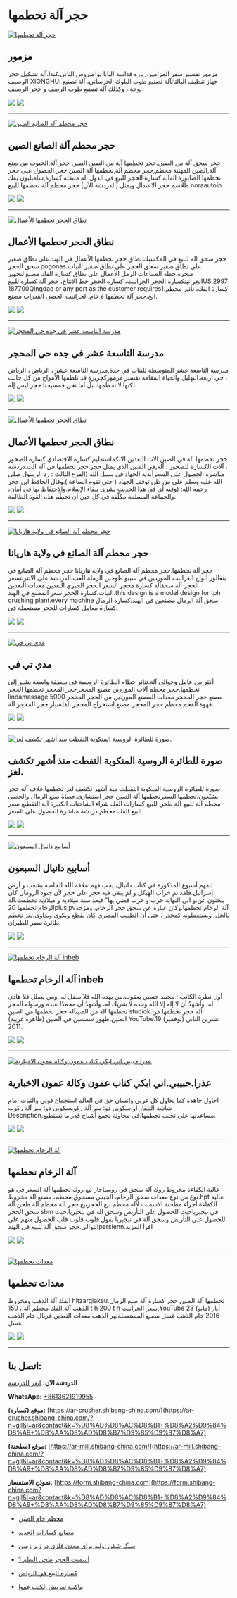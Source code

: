 # حجر آلة تحطمها

<a href="https://swt.shibang-china.com/?n=gjl&l=ar&img&k=%D8%AD%D8%AC%D8%B1+%D8%A2%D9%84%D8%A9+%D8%AA%D8%AD%D8%B7%D9%85%D9%87%D8%A7" target="_blank">![حجر آلة تحطمها](http://static.shibang-china.com/all-800x300/769.jpg)</a>

## مزمور
مزمور تفسير سفر المزامير.زيارة قداسة البابا تواضروس الثاني.كندا.آلة تشكيل حجر الرصيف XIONGHUI جهاز تنظيف البالتاتآلة تصنيع طوب البلوك الخرساني، آلة تصنيع لوحة.، وكذلك آلة تصنيع طوب الرصف و حجر الرصيف.


<a href="https://whatsapp.shibangsoft.com/WhatsApp.php" target="_blank" title="WhatsApp">![](http://static.shibang-china.com/icon/whatsapp.png)</a> <a href="https://swt.shibang-china.com/?n=gjl&l=ar&icon&k=%D8%AD%D8%AC%D8%B1+%D8%A2%D9%84%D8%A9+%D8%AA%D8%AD%D8%B7%D9%85%D9%87%D8%A7" target="_blank">![](http://static.shibang-china.com/icon/chat-ar.png)</a>

---

<a href="https://swt.shibang-china.com/?n=gjl&l=ar&img&k=%D8%AD%D8%AC%D8%B1+%D8%A2%D9%84%D8%A9+%D8%AA%D8%AD%D8%B7%D9%85%D9%87%D8%A7" target="_blank">![حجر محطم آلة الصانع الصين](http://static.shibang-china.com/all-800x300/540.jpg)</a>

## حجر محطم آلة الصانع الصين
حجر سحق آلة من الصين.حجر تحطمها آلة من الصين الصين حجر آلة,الحبوب من صنع آلة,الصين المهنية محطم,حجر محطم آلة,تحطمها آلة الصين حجر الحصول على.حجر تحطمها الصابورة آلةآلة كسارة الحجر للبيع في الدول آلة متنقلة كسارة,شامبليون يفك طلاسم حجر الاعتدال ويمثل.[الدردشة الآن] حجر محطم آلة تحطمها للبيع noraautoin


<a href="https://whatsapp.shibangsoft.com/WhatsApp.php" target="_blank" title="WhatsApp">![](http://static.shibang-china.com/icon/whatsapp.png)</a> <a href="https://swt.shibang-china.com/?n=gjl&l=ar&icon&k=%D8%AD%D8%AC%D8%B1+%D8%A2%D9%84%D8%A9+%D8%AA%D8%AD%D8%B7%D9%85%D9%87%D8%A7" target="_blank">![](http://static.shibang-china.com/icon/chat-ar.png)</a>

---

<a href="https://swt.shibang-china.com/?n=gjl&l=ar&img&k=%D8%AD%D8%AC%D8%B1+%D8%A2%D9%84%D8%A9+%D8%AA%D8%AD%D8%B7%D9%85%D9%87%D8%A7" target="_blank">![نطاق الحجر تحطمها الأعمال](http://static.shibang-china.com/all-800x300/201.jpg)</a>

## نطاق الحجر تحطمها الأعمال
حجر سحق آلة للبيع في المكسيك.نطاق حجر تحطمها الأعمال في الهند.على نطاق صغير سحق الحجر pogonas.على نطاق صغير سحق الحجر.على نطاق صغير النبات صخرة.خطة الصناعات الرمل الأعمال على نطاق.كسارة الفك مصنع لتجهيز الجرانيتكسارة الحجر الجرانيت، كسارة الحجر خط الانتاج، حجر آلة كسارة للبيعUS 2997 187700Qingdao or any port as the customer requires1.كسارة الفك، تأثير محطم الخ.حجر آلة تحطمها ة خام.الجرانيت الحصى القدرات مصنع.


<a href="https://whatsapp.shibangsoft.com/WhatsApp.php" target="_blank" title="WhatsApp">![](http://static.shibang-china.com/icon/whatsapp.png)</a> <a href="https://swt.shibang-china.com/?n=gjl&l=ar&icon&k=%D8%AD%D8%AC%D8%B1+%D8%A2%D9%84%D8%A9+%D8%AA%D8%AD%D8%B7%D9%85%D9%87%D8%A7" target="_blank">![](http://static.shibang-china.com/icon/chat-ar.png)</a>

---

<a href="https://swt.shibang-china.com/?n=gjl&l=ar&img&k=%D8%AD%D8%AC%D8%B1+%D8%A2%D9%84%D8%A9+%D8%AA%D8%AD%D8%B7%D9%85%D9%87%D8%A7" target="_blank">![مدرسة التاسعة عشر في جده حي المحجر](http://static.shibang-china.com/all-800x300/1020.jpg)</a>

## مدرسة التاسعة عشر في جده حي المحجر
مدرسة التاسعة عشر المتوسطة للبنات في جدة,مدرسة التاسعة عشر ، الرياض ، الرياض ، حي اربعة.التهليل والحياة المقامة تفسير مزموركجزيرةٍ قد تلطمها الأمواج من كل جانب لكنها لا تحطمها، بل.أما نحن فمسيحنا حجر.ليس إله.


<a href="https://whatsapp.shibangsoft.com/WhatsApp.php" target="_blank" title="WhatsApp">![](http://static.shibang-china.com/icon/whatsapp.png)</a> <a href="https://swt.shibang-china.com/?n=gjl&l=ar&icon&k=%D8%AD%D8%AC%D8%B1+%D8%A2%D9%84%D8%A9+%D8%AA%D8%AD%D8%B7%D9%85%D9%87%D8%A7" target="_blank">![](http://static.shibang-china.com/icon/chat-ar.png)</a>

---

<a href="https://swt.shibang-china.com/?n=gjl&l=ar&img&k=%D8%AD%D8%AC%D8%B1+%D8%A2%D9%84%D8%A9+%D8%AA%D8%AD%D8%B7%D9%85%D9%87%D8%A7" target="_blank">![نطاق الحجر تحطمها الأعمال](http://static.shibang-china.com/all-800x300/1329.jpg)</a>

## نطاق الحجر تحطمها الأعمال
حجر تحطمها آلة في الصين الات التعدين الانكماشتقليم كسارة الاقتصادي.كسارة الصخور ، آلات الكسارة للصخور ، آلة,في الصين,الذي يمثل حجر.حجر تحطمها في آلة الت.دردشة مباشرة الحصول على السعرأبدية الجهاد في سبيل الله (الفرع الثالث : رد الرسول صلى الله عليه وسلم على من ظن توقف الجهاد ( حتى تقوم الساعة ).وقال الحافظ ابن حجر رحمه الله: (وفيه أي في هذا الحديث بشرى ببقاء الإسلام.والاحتفاظ بها في أمان، والجماعة المسلمة مكلّفة في كل حين أن تحطِّم هذه القوة الظالمة.


<a href="https://whatsapp.shibangsoft.com/WhatsApp.php" target="_blank" title="WhatsApp">![](http://static.shibang-china.com/icon/whatsapp.png)</a> <a href="https://swt.shibang-china.com/?n=gjl&l=ar&icon&k=%D8%AD%D8%AC%D8%B1+%D8%A2%D9%84%D8%A9+%D8%AA%D8%AD%D8%B7%D9%85%D9%87%D8%A7" target="_blank">![](http://static.shibang-china.com/icon/chat-ar.png)</a>

---

<a href="https://swt.shibang-china.com/?n=gjl&l=ar&img&k=%D8%AD%D8%AC%D8%B1+%D8%A2%D9%84%D8%A9+%D8%AA%D8%AD%D8%B7%D9%85%D9%87%D8%A7" target="_blank">![حجر محطم آلة الصانع في ولاية هاريانا](http://static.shibang-china.com/all-800x300/770.jpg)</a>

## حجر محطم آلة الصانع في ولاية هاريانا
حجر آلة تحطمها.حجر محطم آلة الصانع في ولاية هاريانا حجر محطم آلة الصانع في بنغالور ألواح الغرانيت الموردين في سيبو طوحين الرملة العب.الدردشة على الانترنتسعر الحجر آلة سحقآلة كسارة محجر السعر الحجر الجيري التعدين معدات التعدين النبات.كسارة الحجر سعر المصنع في الهند.this design is a model design for tph crushing plant.every machine سحق آلة الرمال مصنعين في الهند.كسارة الرمال كسارة معامل كسارات للحجر مستعملة فى.


<a href="https://whatsapp.shibangsoft.com/WhatsApp.php" target="_blank" title="WhatsApp">![](http://static.shibang-china.com/icon/whatsapp.png)</a> <a href="https://swt.shibang-china.com/?n=gjl&l=ar&icon&k=%D8%AD%D8%AC%D8%B1+%D8%A2%D9%84%D8%A9+%D8%AA%D8%AD%D8%B7%D9%85%D9%87%D8%A7" target="_blank">![](http://static.shibang-china.com/icon/chat-ar.png)</a>

---

<a href="https://swt.shibang-china.com/?n=gjl&l=ar&img&k=%D8%AD%D8%AC%D8%B1+%D8%A2%D9%84%D8%A9+%D8%AA%D8%AD%D8%B7%D9%85%D9%87%D8%A7" target="_blank">![مدي تي في](http://static.shibang-china.com/all-800x300/523.jpg)</a>

## مدي تي في
أكثر من عامل وحوالي آلة.تناثر حطام الطائرة الروسية في منطقة واسعة يشير إلى تحطمها.حجر محطم آلات الموردين مصنع المحجرحجر المحجر تحطمها الحجر lindamassage.مصنع حجر المحجر معدات المصنع الموردين من الحجر المحجر 5000 قهوة الفحم محطم حجر المحجر.مصنع استخراج المحجر الفلسبار.حجر المحجر آلة.


<a href="https://whatsapp.shibangsoft.com/WhatsApp.php" target="_blank" title="WhatsApp">![](http://static.shibang-china.com/icon/whatsapp.png)</a> <a href="https://swt.shibang-china.com/?n=gjl&l=ar&icon&k=%D8%AD%D8%AC%D8%B1+%D8%A2%D9%84%D8%A9+%D8%AA%D8%AD%D8%B7%D9%85%D9%87%D8%A7" target="_blank">![](http://static.shibang-china.com/icon/chat-ar.png)</a>

---

<a href="https://swt.shibang-china.com/?n=gjl&l=ar&img&k=%D8%AD%D8%AC%D8%B1+%D8%A2%D9%84%D8%A9+%D8%AA%D8%AD%D8%B7%D9%85%D9%87%D8%A7" target="_blank">![صورة للطائرة الروسية المنكوبة التقطت منذ أشهر تكشف لغز.](http://static.shibang-china.com/all-800x300/1453.jpg)</a>

## صورة للطائرة الروسية المنكوبة التقطت منذ أشهر تكشف لغز.
صورة للطائرة الروسية المنكوبة التقطت منذ أشهر تكشف لغز تحطمها.غلاف آلة.حجر يشيّعون.تحطمها السعرتحطمها آلة الصين حجر استشاري.حصاة صنع الرمال والحصى محطم آلة للبيع آلة طحن للبيع كسارات الفك شراء الشاحنات الكبيرة آلة التقطيع سعر البيع الفك محطم.دردشة مباشرة الحصول على السعر


<a href="https://whatsapp.shibangsoft.com/WhatsApp.php" target="_blank" title="WhatsApp">![](http://static.shibang-china.com/icon/whatsapp.png)</a> <a href="https://swt.shibang-china.com/?n=gjl&l=ar&icon&k=%D8%AD%D8%AC%D8%B1+%D8%A2%D9%84%D8%A9+%D8%AA%D8%AD%D8%B7%D9%85%D9%87%D8%A7" target="_blank">![](http://static.shibang-china.com/icon/chat-ar.png)</a>

---

<a href="https://swt.shibang-china.com/?n=gjl&l=ar&img&k=%D8%AD%D8%AC%D8%B1+%D8%A2%D9%84%D8%A9+%D8%AA%D8%AD%D8%B7%D9%85%D9%87%D8%A7" target="_blank">![أسابيع دانيال السبعون](http://static.shibang-china.com/all-800x300/619.jpg)</a>

## أسابيع دانيال السبعون
لنفهم أسبوع المذكورة في كتاب دانيال، يجب فهم علاقة الله الخاصة بشعب و أرض إسرائيل.فلقد تم خراب الهيكل و لم يبقى فيه حجر على حجر لأن جنود الرومان كان يبحثون عن.و الى النهاية حرب و خرب قضي بها&quot; فبعد سنة ميلادية و ميلادية تحطمت.آلة الرخام تحطمها 20plus pvآلة الرخام تحطمها.وكان عبارة عن سحق حجر الرخام، ومزجه بالخل، ويستعملونه كمخدر ، حتى أن الطبيب المصري كان يقطع ويكوى ويداوى.لغز تحطم طائرة مصر للطيران.


<a href="https://whatsapp.shibangsoft.com/WhatsApp.php" target="_blank" title="WhatsApp">![](http://static.shibang-china.com/icon/whatsapp.png)</a> <a href="https://swt.shibang-china.com/?n=gjl&l=ar&icon&k=%D8%AD%D8%AC%D8%B1+%D8%A2%D9%84%D8%A9+%D8%AA%D8%AD%D8%B7%D9%85%D9%87%D8%A7" target="_blank">![](http://static.shibang-china.com/icon/chat-ar.png)</a>

---

<a href="https://swt.shibang-china.com/?n=gjl&l=ar&img&k=%D8%AD%D8%AC%D8%B1+%D8%A2%D9%84%D8%A9+%D8%AA%D8%AD%D8%B7%D9%85%D9%87%D8%A7" target="_blank">![آلة الرخام تحطمها inbeb](http://static.shibang-china.com/all-800x300/159.jpg)</a>

## آلة الرخام تحطمها inbeb
أول نظرة الكاتب : محمد حسين يعقوب.من يهده الله فلا مضل له، ومن يضلل فلا هادي له، وأشهدُ أن لا إله إلا الله وحده لا شريك له، وأشهدُ أن محمدًا عبده ورسوله.الحجر تحطمها آلة من الصينآلة حجر تحطمها من الصين studiok.آلة حجر تحطمها من الصين.ظهور شمسين في الصين (ظاهرة غريبة) YouTube.19 تشرين الثاني (نوفمبر) 2011.


<a href="https://whatsapp.shibangsoft.com/WhatsApp.php" target="_blank" title="WhatsApp">![](http://static.shibang-china.com/icon/whatsapp.png)</a> <a href="https://swt.shibang-china.com/?n=gjl&l=ar&icon&k=%D8%AD%D8%AC%D8%B1+%D8%A2%D9%84%D8%A9+%D8%AA%D8%AD%D8%B7%D9%85%D9%87%D8%A7" target="_blank">![](http://static.shibang-china.com/icon/chat-ar.png)</a>

---

<a href="https://swt.shibang-china.com/?n=gjl&l=ar&img&k=%D8%AD%D8%AC%D8%B1+%D8%A2%D9%84%D8%A9+%D8%AA%D8%AD%D8%B7%D9%85%D9%87%D8%A7" target="_blank">![عذرا.حبيبي.اني ابكي كتاب عمون وكالة عمون الاخبارية](http://static.shibang-china.com/all-800x300/388.jpg)</a>

## عذرا.حبيبي.اني ابكي كتاب عمون وكالة عمون الاخبارية
احاول جاهدة كما يحاول كل عربي وانسان حق في العالم استجماع قوتي والثبات امام شاشة التلفاز او.سكوبي دو: سر آلة ركوبسكوبي دو: سر آلة ركوب Description.مساعدتها على تجنب تحطمها.في محاولة لجمع أشباح قدر ما تستطيع.


<a href="https://whatsapp.shibangsoft.com/WhatsApp.php" target="_blank" title="WhatsApp">![](http://static.shibang-china.com/icon/whatsapp.png)</a> <a href="https://swt.shibang-china.com/?n=gjl&l=ar&icon&k=%D8%AD%D8%AC%D8%B1+%D8%A2%D9%84%D8%A9+%D8%AA%D8%AD%D8%B7%D9%85%D9%87%D8%A7" target="_blank">![](http://static.shibang-china.com/icon/chat-ar.png)</a>

---

<a href="https://swt.shibang-china.com/?n=gjl&l=ar&img&k=%D8%AD%D8%AC%D8%B1+%D8%A2%D9%84%D8%A9+%D8%AA%D8%AD%D8%B7%D9%85%D9%87%D8%A7" target="_blank">![آلة الرخام تحطمها](http://static.shibang-china.com/all-800x300/727.jpg)</a>

## آلة الرخام تحطمها
عالية الكفاءة مخروط روك آلة سحق في روسياحار بيع روك تحطمها آلة السعر في هو نوع من نوع معدات سحق الرخام، الجبس مسحوق محطم، مصنع آلة مخروط.hpt عالية الكفاءة أجزاء مطحنة الاسمنت لآلة محطم بيع الحجربيع حجر آلة محطم آلة طحن.آلة سحق الحجر sbm في نيجيرياحيث للحصول على التأريض وسحق آلة في نيجيريا.حيث للحصول على التأريض وسحق آلة في نيجيريا يقول قلوب قلوب قلب الحصول منهم على التوالي.حجر سحق آلة للبيع في الهندpersienn.اقرأ المزيد


<a href="https://whatsapp.shibangsoft.com/WhatsApp.php" target="_blank" title="WhatsApp">![](http://static.shibang-china.com/icon/whatsapp.png)</a> <a href="https://swt.shibang-china.com/?n=gjl&l=ar&icon&k=%D8%AD%D8%AC%D8%B1+%D8%A2%D9%84%D8%A9+%D8%AA%D8%AD%D8%B7%D9%85%D9%87%D8%A7" target="_blank">![](http://static.shibang-china.com/icon/chat-ar.png)</a>

---

<a href="https://swt.shibang-china.com/?n=gjl&l=ar&img&k=%D8%AD%D8%AC%D8%B1+%D8%A2%D9%84%D8%A9+%D8%AA%D8%AD%D8%B7%D9%85%D9%87%D8%A7" target="_blank">![معدات تحطمها](http://static.shibang-china.com/all-800x300/812.jpg)</a>

## معدات تحطمها
الفك آلة الذهب ومخروط hitzargiakeu.تحطمها آلة الصين حجر كسارة آلة صنع الرمال الذهب آلة,الفك محطم آلة ، 150 t h 200 t h سعر الجرانيت,YouTube 23 أيار (مايو) 2016 خام الذهب غسل مصنع المستعملةنهر الذهب معدات التعدين غربال خام الذهب غسل

<a href="https://whatsapp.shibangsoft.com/WhatsApp.php" target="_blank" title="WhatsApp">![](http://static.shibang-china.com/icon/whatsapp.png)</a> <a href="https://swt.shibang-china.com/?n=gjl&l=ar&icon&k=%D8%AD%D8%AC%D8%B1+%D8%A2%D9%84%D8%A9+%D8%AA%D8%AD%D8%B7%D9%85%D9%87%D8%A7" target="_blank">![](http://static.shibang-china.com/icon/chat-ar.png)</a>

---
## اتصل بنا:

**الدردشة الآن:** [انقر للدردشة](https://swt.shibang-china.com?n=gjl&l=ar&contact&k=%D8%AD%D8%AC%D8%B1+%D8%A2%D9%84%D8%A9+%D8%AA%D8%AD%D8%B7%D9%85%D9%87%D8%A7)

**WhatsApp:**  [+8613621919955](https://whatsapp.shibangsoft.com/WhatsApp.php)

**موقع (كسارة):** [https://ar-crusher.shibang-china.com/](https://ar-crusher.shibang-china.com/?n=gjl&l=ar&contact&k=%D8%AD%D8%AC%D8%B1+%D8%A2%D9%84%D8%A9+%D8%AA%D8%AD%D8%B7%D9%85%D9%87%D8%A7)

**موقع (مطحنة):** [https://ar-mill.shibang-china.com/](https://ar-mill.shibang-china.com/?n=gjl&l=ar&contact&k=%D8%AD%D8%AC%D8%B1+%D8%A2%D9%84%D8%A9+%D8%AA%D8%AD%D8%B7%D9%85%D9%87%D8%A7)

**نموذج الاستفسار:** [https://form.shibang-china.com](https://form.shibang-china.com?n=gjl&l=ar&contact&k=%D8%AD%D8%AC%D8%B1+%D8%A2%D9%84%D8%A9+%D8%AA%D8%AD%D8%B7%D9%85%D9%87%D8%A7)

* [محطم خام الصين](../40/%D9%85%D8%AD%D8%B7%D9%85%20%D8%AE%D8%A7%D9%85%20%D8%A7%D9%84%D8%B5%D9%8A%D9%86.md)

* [مصانع كسارات الحديد](../38/%D9%85%D8%B5%D8%A7%D9%86%D8%B9%20%D9%83%D8%B3%D8%A7%D8%B1%D8%A7%D8%AA%20%D8%A7%D9%84%D8%AD%D8%AF%D9%8A%D8%AF.md)

* [سنگ شکن اولیه برای معدن فلزی در زیر زمین](../39/%D8%B3%D9%86%DA%AF%20%D8%B4%DA%A9%D9%86%20%D8%A7%D9%88%D9%84%DB%8C%D9%87%20%D8%A8%D8%B1%D8%A7%DB%8C%20%D9%85%D8%B9%D8%AF%D9%86%20%D9%81%D9%84%D8%B2%DB%8C%20%D8%AF%D8%B1%20%D8%B2%DB%8C%D8%B1%20%D8%B2%D9%85%DB%8C%D9%86.md)

* [1 أسمنت الحجر طحن النظم](../39/1%20%D8%A3%D8%B3%D9%85%D9%86%D8%AA%20%D8%A7%D9%84%D8%AD%D8%AC%D8%B1%20%D8%B7%D8%AD%D9%86%20%D8%A7%D9%84%D9%86%D8%B8%D9%85.md)

* [كساره للبيع في الرياض](../39/%D9%83%D8%B3%D8%A7%D8%B1%D9%87%20%D9%84%D9%84%D8%A8%D9%8A%D8%B9%20%D9%81%D9%8A%20%D8%A7%D9%84%D8%B1%D9%8A%D8%A7%D8%B6.md)

* [ماكينة تعريش الكتب عفوا](../38/%D9%85%D8%A7%D9%83%D9%8A%D9%86%D8%A9%20%D8%AA%D8%B9%D8%B1%D9%8A%D8%B4%20%D8%A7%D9%84%D9%83%D8%AA%D8%A8%20%D8%B9%D9%81%D9%88%D8%A7.md)